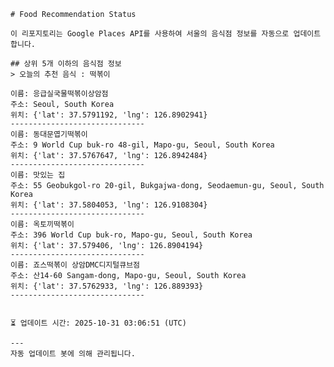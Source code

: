 
    # Food Recommendation Status

    이 리포지토리는 Google Places API를 사용하여 서울의 음식점 정보를 자동으로 업데이트합니다.

    ## 상위 5개 이하의 음식점 정보
    > 오늘의 추천 음식 : 떡볶이

	이름: 응급실국물떡볶이상암점
	주소: Seoul, South Korea
	위치: {'lat': 37.5791192, 'lng': 126.8902941}
	------------------------------
	이름: 동대문엽기떡볶이
	주소: 9 World Cup buk-ro 48-gil, Mapo-gu, Seoul, South Korea
	위치: {'lat': 37.5767647, 'lng': 126.8942484}
	------------------------------
	이름: 맛있는 집
	주소: 55 Geobukgol-ro 20-gil, Bukgajwa-dong, Seodaemun-gu, Seoul, South Korea
	위치: {'lat': 37.5804053, 'lng': 126.9108304}
	------------------------------
	이름: 옥토끼떡볶이
	주소: 396 World Cup buk-ro, Mapo-gu, Seoul, South Korea
	위치: {'lat': 37.579406, 'lng': 126.8904194}
	------------------------------
	이름: 죠스떡볶이 상암DMC디지털큐브점
	주소: 산14-60 Sangam-dong, Mapo-gu, Seoul, South Korea
	위치: {'lat': 37.5762933, 'lng': 126.889393}
	------------------------------


    ⏳ 업데이트 시간: 2025-10-31 03:06:51 (UTC)

    ---
    자동 업데이트 봇에 의해 관리됩니다.
    